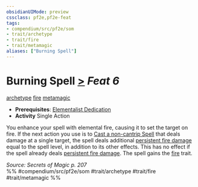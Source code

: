 ```yaml
---
obsidianUIMode: preview
cssclass: pf2e,pf2e-feat
tags:
- compendium/src/pf2e/som
- trait/archetype
- trait/fire
- trait/metamagic
aliases: ["Burning Spell"]
---
```

# Burning Spell  [>](chapter-9-playing-the-game.md#Actions "Single Action") *Feat 6*  
[archetype](archetype.md "Archetype Feat Trait")  [fire](fire.md "Fire Energy & Element Trait")  [metamagic](metamagic.md "Metamagic General Trait")  

- **Prerequisites**: [Elementalist Dedication](elementalist-dedication-som.md)
- **Activity** Single Action

You enhance your spell with elemental fire, causing it to set the target on fire. If the next action you use is to [Cast a non-cantrip Spell](cast-a-spell.md) that deals damage at a single target, the spell deals additional [persistent fire damage](conditions.md#Persistent%20Damage) equal to the spell level, in addition to its other effects. This has no effect if the spell already deals [persistent fire damage](conditions.md#Persistent%20Damage). The spell gains the [fire](fire.md "Fire Energy & Element Trait") trait.

*Source: Secrets of Magic p. 207*  
%% #compendium/src/pf2e/som #trait/archetype #trait/fire #trait/metamagic %%